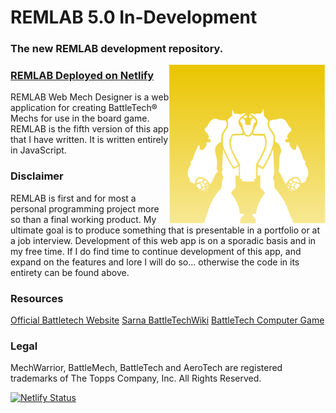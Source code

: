 # REMLAB 5.0 In-Development
### The new REMLAB development repository.

<img src="assets/images/remlab-icon.svg" alt="REMLAB 5.0 In-Development" width="250" align="right">

### [REMLAB Deployed on Netlify](https://remlab.netlify.app)

REMLAB Web Mech Designer is a web application for creating BattleTech&reg; Mechs for use in the board game. REMLAB is the fifth version of this app that I have written. It is written entirely in JavaScript.

### Disclaimer

REMLAB is first and for most a personal programming project more so than a final working product. My ultimate goal is to produce something that is presentable in a portfolio or at a job interview. Development of this web app is on a sporadic basis and in my free time. If I do find time to continue development of this app, and expand on the features and lore I will do so... otherwise the code in its entirety can be found above.

### Resources

[Official Battletech Website](https://www.battletech.com)
[Sarna BattleTechWiki](https://www.sarna.net)
[BattleTech Computer Game](https://www.battletechgame.com)

### Legal

MechWarrior, BattleMech, BattleTech and AeroTech are registered trademarks of The Topps Company, Inc. All Rights Reserved.

[![Netlify Status](https://api.netlify.com/api/v1/badges/02e3fade-8caa-484e-b34f-ba88f0d45c9b/deploy-status)](https://app.netlify.com/sites/remlab/deploys)
